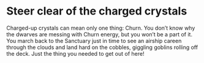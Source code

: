 # Steer clear of the charged crystals

 Charged-up crystals can mean only one thing: Churn. You don’t know why the dwarves are messing with Churn energy, but you won’t be a part of it. You march back to the Sanctuary just in time to see an airship careen through the clouds and land hard on the cobbles, giggling goblins rolling off the deck. Just the thing you needed to get out of here!

